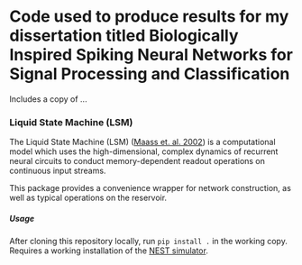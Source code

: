# Code used to produce results for my dissertation titled Biologically Inspired Spiking Neural Networks for Signal Processing and Classification

Includes a copy of ...
### Liquid State Machine (LSM)

The Liquid State Machine (LSM) ([Maass et. al. 2002][1]) is a computational model
which uses the high-dimensional, complex dynamics of recurrent neural circuits to
conduct memory-dependent readout operations on continuous input streams.

[1]:http://dx.doi.org/10.1162/089976602760407955

This package provides a convenience wrapper for network construction, as well as typical
operations on the reservoir.

##### Usage

After cloning this repository locally, run `pip install .` in the working copy. Requires a working installation of the [NEST simulator](http://www.nest-initiative.org).
